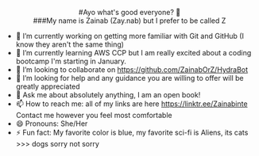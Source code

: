 <p align="center"> #Ayo what's good everyone? 👋 <br>
  ###My name is Zainab (Zay.nab) but I prefer to be called Z
</p>

- 🔭 I’m currently working on getting more familiar with Git and GitHub (I know they aren't the same thing)
- 🌱 I’m currently learning AWS CCP but I am really excited about a coding bootcamp I'm starting in January.
- 👯 I’m looking to collaborate on https://github.com/ZainabOrZ/HydraBot
- 🤔 I’m looking for help and any guidance you are willing to offer will be greatly appreciated
- 💬 Ask me about absolutely anything, I am an open book!
- 📫 How to reach me: all of my links are here https://linktr.ee/Zainabinte Contact me however you feel most comfortable
- 😄 Pronouns: She/Her
- ⚡ Fun fact: My favorite color is blue, my favorite sci-fi is Aliens, its cats >>> dogs sorry not sorry

